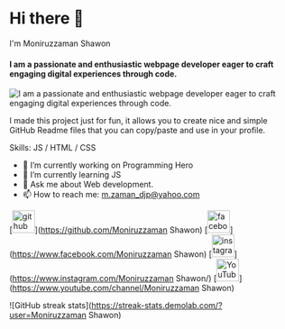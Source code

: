 # Hi there 👋
I'm Moniruzzaman Shawon
#### I am a passionate and enthusiastic webpage developer eager to craft engaging digital experiences through code.
![I am a passionate and enthusiastic webpage developer eager to craft engaging digital experiences through code.](https://scontent.fdac24-1.fna.fbcdn.net/v/t39.30808-6/330625489_949249476248732_5048046550510992193_n.jpg?_nc_cat=102&ccb=1-7&_nc_sid=9534ce&_nc_ohc=M3dFaHiUERsAX_LBVf0&_nc_ht=scontent.fdac24-1.fna&oh=00_AfC0ws88cvQuYOC3WbSMrrgxmiXhXoxcMTH0rpdfK6iJQQ&oe=658556C6)

I made this project just for fun, it allows you to create nice and simple GitHub Readme files that you can copy/paste and use in your profile.

Skills: JS / HTML / CSS

- 🔭 I’m currently working on Programming Hero 
- 🌱 I’m currently learning JS 
- 💬 Ask me about Web development. 
- 📫 How to reach me: m.zaman_djp@yahoo.com 


[<img src='https://cdn.jsdelivr.net/npm/simple-icons@3.0.1/icons/github.svg' alt='github' height='40'>](https://github.com/Moniruzzaman Shawon)  [<img src='https://cdn.jsdelivr.net/npm/simple-icons@3.0.1/icons/facebook.svg' alt='facebook' height='40'>](https://www.facebook.com/Moniruzzaman Shawon)  [<img src='https://cdn.jsdelivr.net/npm/simple-icons@3.0.1/icons/instagram.svg' alt='instagram' height='40'>](https://www.instagram.com/Moniruzzaman Shawon/)  [<img src='https://cdn.jsdelivr.net/npm/simple-icons@3.0.1/icons/youtube.svg' alt='YouTube' height='40'>](https://www.youtube.com/channel/Moniruzzaman Shawon)  

![GitHub streak stats](https://streak-stats.demolab.com/?user=Moniruzzaman Shawon)  

